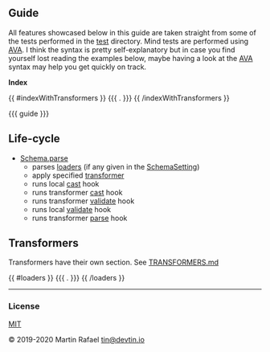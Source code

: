 ## Guide

All features showcased below in this guide are taken straight from some of the tests performed in the [test](/test)
directory. Mind tests are performed using <a href="https://github.com/avajs/ava" target="_blank">AVA</a>. I think the
syntax is pretty self-explanatory but in case you find yourself lost reading the examples below, maybe having a look at
the <a href="https://github.com/avajs/ava" target="_blank">AVA</a> syntax may help you get quickly on track.

**Index**

{{ #indexWithTransformers }}
{{{ . }}}
{{ /indexWithTransformers }}

{{{ guide }}}


## Life-cycle

- [Schema.parse](/DOCS.md#Schema+parse)
  - parses [loaders](#Loaders) (if any given in the [SchemaSetting](/DOCS.md#Schema..SchemaSettings))
  - apply specified [transformer](/DOCS.md#Transformers)
  - runs local [cast](/DOCS.md#Caster) hook
  - runs transformer [cast](/DOCS.md#Caster) hook
  - runs transformer [validate](/DOCS.md#Validator) hook
  - runs local [validate](/DOCS.md#Validator) hook
  - runs transformer [parse](/DOCS.md#Parser) hook 

## Transformers

Transformers have their own section. See [TRANSFORMERS.md](./TRANSFORMERS.md)

{{ #loaders }}
{{{ . }}}
{{ /loaders }}

* * *

### License

[MIT](https://opensource.org/licenses/MIT)

&copy; 2019-2020 Martin Rafael <tin@devtin.io>
